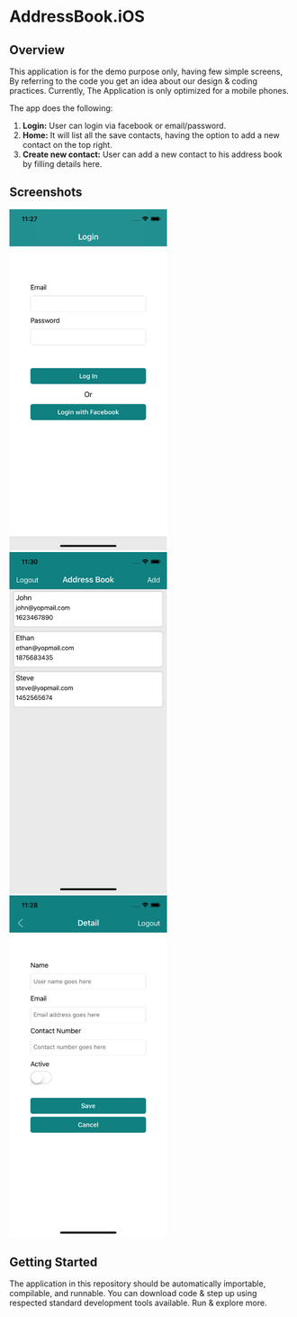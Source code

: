 # AddressBook.iOS

## Overview
This application is for the demo purpose only, having few simple screens, By referring to the code you get an idea about our design & coding practices. Currently, The Application is only optimized for a mobile phones.

The app does the following:
1. **Login:** User can login via facebook or email/password. 
2. **Home:** It will list all the save contacts, having the option to add a new contact on the top right.
3. **Create new contact:** User can add a new contact to his address book by filling details here.

## Screenshots
<img src="https://github.com/differenz-system/AddressBook.iOS/blob/master/ScreenShots/login.png" width="280"> <img src="https://github.com/differenz-system/AddressBook.iOS/blob/master/ScreenShots/list.png" width="280"> <img src="https://github.com/differenz-system/AddressBook.iOS/blob/master/ScreenShots/detail.png" width="280"> 

## Getting Started
The application in this repository should be automatically importable, compilable, and runnable. You can download code & step up using respected standard development tools available. Run & explore more.
